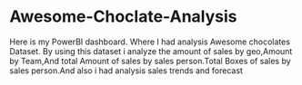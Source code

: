 # Awesome-Choclate-Analysis
Here is my PowerBI dashboard. Where I had analysis Awesome chocolates Dataset.
By using this dataset i analyze the amount of sales by geo,Amount by Team,And total Amount of sales by sales person.Total Boxes of sales by sales person.And also i had analysis sales trends and forecast
